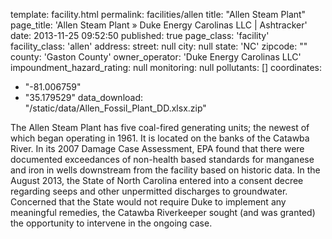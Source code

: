 template: facility.html
permalink: facilities/allen
title: "Allen Steam Plant"
page_title: 'Allen Steam Plant &raquo; Duke Energy Carolinas LLC | Ashtracker'
date: 2013-11-25 09:52:50
published: true
page_class: 'facility'
facility_class: 'allen'
address: 
  street: null
  city: null
  state: 'NC'
  zipcode: ""
  county: 'Gaston County'
owner_operator: 'Duke Energy Carolinas LLC'
impoundment_hazard_rating: null
monitoring: null
pollutants: []
coordinates: 
  - "-81.006759"
  - "35.179529"
data_download: "/static/data/Allen_Fossil_Plant_DD.xlsx.zip"

The Allen Steam Plant has five coal-fired generating units; the newest of which began operating in 1961. It is located on the banks of the Catawba River. In its 2007 Damage Case Assessment, EPA found that there were documented exceedances of non-health based standards for manganese and iron in wells downstream from the facility based on historic data.  In the August 2013, the State of North Carolina entered into a consent decree regarding seeps and other unpermitted discharges to groundwater. Concerned that the State would not require Duke to implement any meaningful remedies, the Catawba Riverkeeper sought (and was granted) the opportunity to intervene in the ongoing case. 